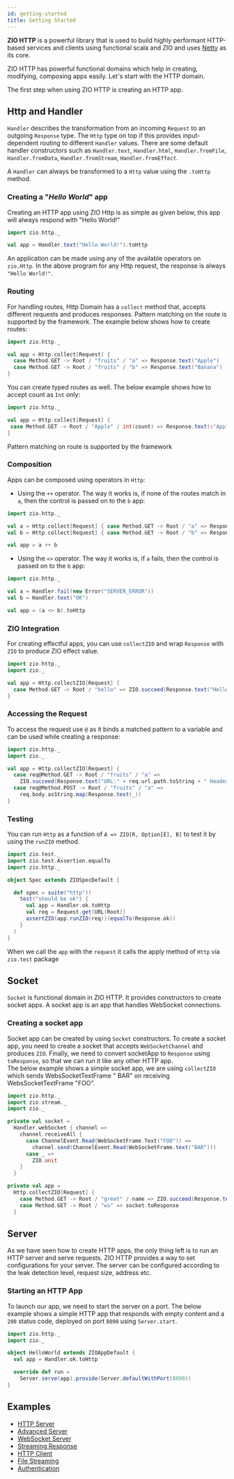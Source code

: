 ```yaml
---
id: getting-started
title: Getting Started
---
```


**ZIO HTTP** is a powerful library that is used to build highly performant HTTP-based services and clients using
functional scala and ZIO and uses [Netty](https://netty.io/) as its core.

ZIO HTTP has powerful functional domains which help in creating, modifying, composing apps easily. Let's start with the
HTTP domain.

The first step when using ZIO HTTP is creating an HTTP app.

## Http and Handler

`Handler` describes the transformation from an incoming `Request` to an outgoing `Response` type. The `Http` type on top
if this
provides input-dependent routing to different `Handler` values. There are some default handler constructors such
as `Handler.text`, `Handler.html`, `Handler.fromFile`, `Handler.fromData`, `Handler.fromStream`, `Handler.fromEffect`.

A `Handler` can always be transformed to a `Http` value using the `.toHttp` method.

### Creating a "_Hello World_" app

Creating an HTTP app using ZIO Http is as simple as given below, this app will always respond with "Hello World!"

```scala mdoc:silent
import zio.http._

val app = Handler.text("Hello World!").toHttp
```

An application can be made using any of the available operators on `zio.Http`. In the above program for any Http
request, the response is always `"Hello World!"`.

### Routing

For handling routes, Http Domain has a `collect` method that, accepts different requests and produces responses. Pattern
matching on the route is supported by the framework.
The example below shows how to create routes:

```scala mdoc:silent:reset
import zio.http._

val app = Http.collect[Request] {
  case Method.GET -> Root / "fruits" / "a" => Response.text("Apple")
  case Method.GET -> Root / "fruits" / "b" => Response.text("Banana")
}
```

You can create typed routes as well. The below example shows how to accept count as `Int` only:

 ```scala mdoc:silent:reset
import zio.http._

val app = Http.collect[Request] {
  case Method.GET -> Root / "Apple" / int(count) => Response.text(s"Apple: $count")
}
 ```

Pattern matching on route is supported by the framework

### Composition

Apps can be composed using operators in `Http`:

- Using the `++` operator. The way it works is, if none of the routes match in `a`, then the control is passed on to
  the `b` app:

```scala mdoc:silent:reset
import zio.http._

val a = Http.collect[Request] { case Method.GET -> Root / "a" => Response.ok }
val b = Http.collect[Request] { case Method.GET -> Root / "b" => Response.ok }

val app = a ++ b
```

- Using the `<>` operator. The way it works is, if `a` fails, then the control is passed on to the `b` app:

```scala mdoc:silent:reset
import zio.http._

val a = Handler.fail(new Error("SERVER_ERROR"))
val b = Handler.text("OK")

val app = (a <> b).toHttp
```

### ZIO Integration

For creating effectful apps, you can use `collectZIO` and wrap `Response` with `ZIO` to produce ZIO effect value.

```scala mdoc:silent:reset
import zio.http._
import zio._

val app = Http.collectZIO[Request] {
  case Method.GET -> Root / "hello" => ZIO.succeed(Response.text("Hello World"))
}
```

### Accessing the Request

To access the request use `@` as it binds a matched pattern to a variable and can be used while creating a response:

```scala mdoc:silent:reset
import zio.http._
import zio._

val app = Http.collectZIO[Request] {
  case req@Method.GET -> Root / "fruits" / "a" =>
    ZIO.succeed(Response.text("URL:" + req.url.path.toString + " Headers: " + req.headers))
  case req@Method.POST -> Root / "fruits" / "a" =>
    req.body.asString.map(Response.text(_))
}
```

### Testing

You can run `Http` as a function of `A => ZIO[R, Option[E], B]` to test it by using the `runZIO` method.

```scala mdoc:silent:reset
import zio.test._
import zio.test.Assertion.equalTo
import zio.http._

object Spec extends ZIOSpecDefault {

  def spec = suite("http")(
    test("should be ok") {
      val app = Handler.ok.toHttp
      val req = Request.get(URL(Root))
      assertZIO(app.runZIO(req))(equalTo(Response.ok))
    }
  )
}
```

When we call the `app` with the `request` it calls the apply method of `Http` via `zio.test` package

## Socket

`Socket` is functional domain in ZIO HTTP. It provides constructors to create socket apps.
A socket app is an app that handles WebSocket connections.

### Creating a socket app

Socket app can be created by using `Socket` constructors. To create a socket app, you need to create a socket that
accepts `WebSocketChannel` and produces `ZIO`.
Finally, we need to convert socketApp to `Response` using `toResponse`, so that we can run it like any other HTTP
app.   
The below example shows a simple socket app, we are using `collectZIO` which sends WebsSocketTextFrame "
BAR" on receiving WebsSocketTextFrame "FOO".

```scala mdoc:silent:reset
import zio.http._
import zio.stream._
import zio._

private val socket =
  Handler.webSocket { channel =>
    channel.receiveAll {
      case ChannelEvent.Read(WebSocketFrame.Text("FOO")) =>
        channel.send(ChannelEvent.Read(WebSocketFrame.text("BAR")))
      case _ =>
        ZIO.unit
    }
  }

private val app = 
  Http.collectZIO[Request] {
    case Method.GET -> Root / "greet" / name => ZIO.succeed(Response.text(s"Greetings {$name}!"))
    case Method.GET -> Root / "ws" => socket.toResponse
  }
```

## Server

As we have seen how to create HTTP apps, the only thing left is to run an HTTP server and serve requests.
ZIO HTTP provides a way to set configurations for your server. The server can be configured according to the leak
detection level, request size, address etc.

### Starting an HTTP App

To launch our app, we need to start the server on a port. The below example shows a simple HTTP app that responds with
empty content and a `200` status code, deployed on port `8090` using `Server.start`.

```scala mdoc:silent:reset
import zio.http._
import zio._

object HelloWorld extends ZIOAppDefault {
  val app = Handler.ok.toHttp

  override def run =
    Server.serve(app).provide(Server.defaultWithPort(8090))
}
```

## Examples

- [HTTP Server](https://zio.github.io/zio-http/docs/v1.x/examples/zio-http-basic-examples/http_server)
- [Advanced Server](https://zio.github.io/zio-http/docs/v1.x/examples/advanced-examples/advanced_server)
- [WebSocket Server](https://zio.github.io/zio-http/docs/v1.x/examples/zio-http-basic-examples/web-socket)
- [Streaming Response](https://zio.github.io/zio-http/docs/v1.x/examples/advanced-examples/stream-response)
- [HTTP Client](https://zio.github.io/zio-http/docs/v1.x/examples/zio-http-basic-examples/http_client)
- [File Streaming](https://zio.github.io/zio-http/docs/v1.x/examples/advanced-examples/stream-file)
- [Authentication](https://zio.github.io/zio-http/docs/v1.x/examples/advanced-examples/authentication)
